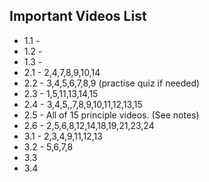 Important Videos List
---------------------


- 1.1 - 
- 1.2 -
- 1.3 - 
- 2.1 - 2,4,7,8,9,10,14
- 2.2 - 3,4,5,6,7,8,9 (practise quiz if needed) 
- 2.3 - 1,5,11,13,14,15
- 2.4 - 3,4,5,,7,8,9,10,11,12,13,15
- 2.5 - All of 15 principle videos. (See notes)
- 2.6 - 2,5,6,8,12,14,18,19,21,23,24
- 3.1 - 2,3,4,9,11,12,13
- 3.2 - 5,6,7,8
- 3.3
- 3.4
